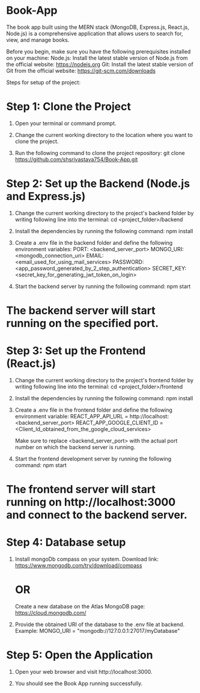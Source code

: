 # Book-App

The book app built using the MERN stack (MongoDB, Express.js, React.js, Node.js) is a comprehensive application that allows users to search for, view, and manage books.

Before you begin, make sure you have the following prerequisites installed on your machine:
Node.js: Install the latest stable version of Node.js from the official website: https://nodejs.org
Git: Install the latest stable version of Git from the official website: https://git-scm.com/downloads

Steps for setup of the project:

# Step 1: Clone the Project
1) Open your terminal or command prompt.

2) Change the current working directory to the location where you want to clone the project.

3) Run the following command to clone the project repository:
   git clone https://github.com/shsrivastava754/Book-App.git

# Step 2: Set up the Backend (Node.js and Express.js)
1) Change the current working directory to the project's backend folder by writing following line into the terminal:
   cd <project_folder>/backend
   
2) Install the dependencies by running the following command:
   npm install

3) Create a .env file in the backend folder and define the following environment variables:
   PORT: <backend_server_port>
   MONGO_URI: <mongodb_connection_uri>
   EMAIL: <email_used_for_using_mail_services>
   PASSWORD: <app_password_generated_by_2_step_authentication>
   SECRET_KEY: <secret_key_for_generating_jwt_token_on_login>

4) Start the backend server by running the following command:
   npm start

# The backend server will start running on the specified port.

# Step 3: Set up the Frontend (React.js)
1) Change the current working directory to the project's frontend folder by writing following line into the terminal:
   cd <project_folder>/frontend

2) Install the dependencies by running the following command:
   npm install

3) Create a .env file in the frontend folder and define the following environment variable:
   REACT_APP_API_URL = http://localhost:<backend_server_port>
   REACT_APP_GOOGLE_CLIENT_ID = <Client_Id_obtained_from_the_google_cloud_services>
   
   Make sure to replace <backend_server_port> with the actual port number on which the backend server is running.

4) Start the frontend development server by running the following command:
   npm start

# The frontend server will start running on http://localhost:3000 and connect to the backend server.

# Step 4: Database setup
1) Install mongoDb compass on your system. Download link: https://www.mongodb.com/try/download/compass
   # OR
   Create a new database on the Atlas MongoDB page: https://cloud.mongodb.com/

2) Provide the obtained URI of the database to the .env file at backend.
   Example: MONGO_URI = "mongodb://127.0.0.1:27017/myDatabase"

# Step 5: Open the Application
1) Open your web browser and visit http://localhost:3000.

2) You should see the Book App running successfully.
